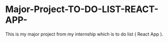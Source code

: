 # Major-Project-TO-DO-LIST-REACT-APP-
This is my major project from my internship which is to do list ( React App ).
